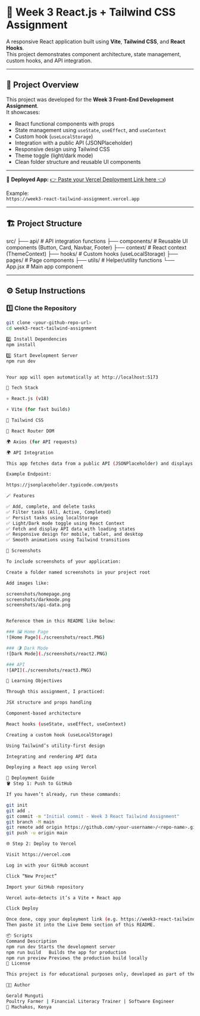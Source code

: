 # 🌟 Week 3 React.js + Tailwind CSS Assignment

A responsive React application built using **Vite**, **Tailwind CSS**, and **React Hooks**.  
This project demonstrates component architecture, state management, custom hooks, and API integration.

---

## 🚀 **Project Overview**

This project was developed for the **Week 3 Front-End Development Assignment**.  
It showcases:

- React functional components with props  
- State management using `useState`, `useEffect`, and `useContext`  
- Custom hook (`useLocalStorage`)  
- Integration with a public API (JSONPlaceholder)  
- Responsive design using Tailwind CSS  
- Theme toggle (light/dark mode)  
- Clean folder structure and reusable UI components  

---


🎯 **Deployed App:** [👉 Paste your Vercel Deployment Link here 👈](https://react-js-jsx-and-css-mastering-fron-gules.vercel.app/))

Example:  
`https://week3-react-tailwind-assignment.vercel.app`

---
## 🏗️ **Project Structure**



src/
├── api/ # API integration functions
├── components/ # Reusable UI components (Button, Card, Navbar, Footer)
├── context/ # React context (ThemeContext)
├── hooks/ # Custom hooks (useLocalStorage)
├── pages/ # Page components
├── utils/ # Helper/utility functions
└── App.jsx # Main app component


---

## ⚙️ **Setup Instructions**

### 1️⃣ Clone the Repository
```bash
git clone <your-github-repo-url>
cd week3-react-tailwind-assignment

2️⃣ Install Dependencies
npm install

3️⃣ Start Development Server
npm run dev


Your app will open automatically at http://localhost:5173

🧩 Tech Stack

⚛️ React.js (v18)

⚡ Vite (for fast builds)

🎨 Tailwind CSS

🔗 React Router DOM

🌍 Axios (for API requests)

🌍 API Integration

This app fetches data from a public API (JSONPlaceholder) and displays it dynamically.

Example Endpoint:

https://jsonplaceholder.typicode.com/posts

🪄 Features

✅ Add, complete, and delete tasks
✅ Filter tasks (All, Active, Completed)
✅ Persist tasks using localStorage
✅ Light/Dark mode toggle using React Context
✅ Fetch and display API data with loading states
✅ Responsive design for mobile, tablet, and desktop
✅ Smooth animations using Tailwind transitions

🎨 Screenshots

To include screenshots of your application:

Create a folder named screenshots in your project root

Add images like:

screenshots/homepage.png
screenshots/darkmode.png
screenshots/api-data.png


Reference them in this README like below:

### 🖼️ Home Page
![Home Page](./screenshots/react.PNG)

### 🌗 Dark Mode
![Dark Mode](./screenshots/react2.PNG)

### API
![API](./screenshots/react3.PNG)

🧠 Learning Objectives

Through this assignment, I practiced:

JSX structure and props handling

Component-based architecture

React hooks (useState, useEffect, useContext)

Creating a custom hook (useLocalStorage)

Using Tailwind’s utility-first design

Integrating and rendering API data

Deploying a React app using Vercel

🚀 Deployment Guide
🪣 Step 1: Push to GitHub

If you haven’t already, run these commands:

git init
git add .
git commit -m "Initial commit - Week 3 React Tailwind Assignment"
git branch -M main
git remote add origin https://github.com/<your-username>/<repo-name>.git
git push -u origin main

🌐 Step 2: Deploy to Vercel

Visit https://vercel.com

Log in with your GitHub account

Click “New Project”

Import your GitHub repository

Vercel auto-detects it’s a Vite + React app

Click Deploy

Once done, copy your deployment link (e.g. https://week3-react-tailwind.vercel.app)
Then paste it into the Live Demo section of this README.

📦 Scripts
Command	Description
npm run dev	Starts the development server
npm run build	Builds the app for production
npm run preview	Previews the production build locally
🧾 License

This project is for educational purposes only, developed as part of the Week 3 Front-End Development Assignment.

👨‍💻 Author

Gerald Munguti
Poultry Farmer | Financial Literacy Trainer | Software Engineer
📍 Machakos, Kenya

